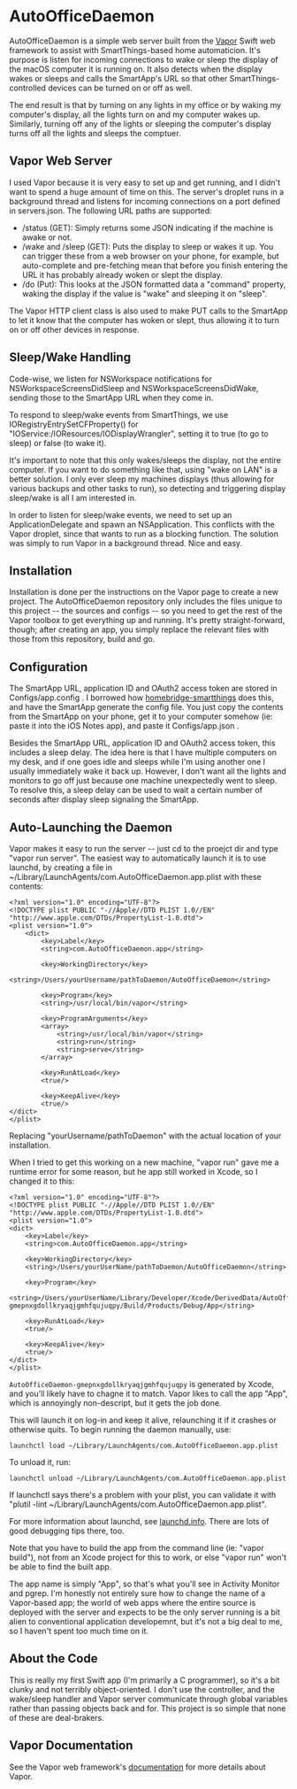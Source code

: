 # AutoOfficeDaemon
AutoOfficeDaemon is a simple web server built from the [Vapor](https://github.com/vapor/vapor) Swift web framework to assist with SmartThings-based home automaticion.  It's purpose is listen for incoming connections to wake or sleep the display of the macOS computer it is running on.  It also detects when the display wakes or sleeps and calls the SmartApp's URL so that other SmartThings-controlled devices can be turned on or off as well.

The end result is that by turning on any lights in my office or by waking my computer's display, all the lights turn on and my computer wakes up.  Similarly, turning off any of the lights or sleeping the computer's display turns off all the lights and sleeps the comptuer.

## Vapor Web Server
I used Vapor because it is very easy to set up and get running, and I didn't want to spend a huge amount of time on this.  The server's droplet runs in a background thread and listens for incoming connections on a port defined in servers.json.  The following URL paths are supported:
* /status (GET):  Simply returns some JSON indicating if the machine is awake or not.
* /wake and /sleep (GET): Puts the display to sleep or wakes it up.  You can trigger these from a web browser on your phone, for example, but auto-complete and pre-fetching mean that before you finish entering the URL it has probably already woken or slept the display.
* /do (Put):  This looks at the JSON formatted data a "command" property, waking the display if the value is "wake" and sleeping it on "sleep".

The Vapor HTTP client class is also used to make PUT calls to the SmartApp to let it know that the computer has woken or slept, thus allowing it to turn on or off other devices in response. 

## Sleep/Wake Handling
Code-wise, we listen for NSWorkspace notifications for NSWorkspaceScreensDidSleep and NSWorkspaceScreensDidWake, sending those to the SmartApp URL when they come in.

To respond to sleep/wake events from SmartThings, we use IORegistryEntrySetCFProperty() for "IOService:/IOResources/IODisplayWrangler", setting it to true (to go to sleep) or false (to wake it).

It's important to note that this only wakes/sleeps the display, not the entire computer.  If you want to do something like that, using "wake on LAN" is a better solution.  I only ever sleep my machines displays (thus allowing for various backups and other tasks to run), so detecting and triggering display sleep/wake is all I am interested in.

In order to listen for sleep/wake events, we need to set up an ApplicationDelegate and spawn an NSApplication.  This conflicts with the Vapor droplet, since that wants to run as a blocking function.  The solution was simply to run Vapor in a background thread.  Nice and easy.

## Installation
Installation is done per the instructions on the Vapor page to create a new project.  The AutoOfficeDaemon repository only includes the files unique to this project -- the sources and configs -- so you need to get the rest of the Vapor toolbox to get everything up and running.  It's pretty straight-forward, though; after creating an app, you simply replace the relevant files with those from this repository, build and go.

## Configuration
The SmartApp URL, application ID and OAuth2 access token are stored in Configs/app.config .  I borrowed how [homebridge-smartthings](https://www.npmjs.com/package/homebridge-smartthings) does this, and have the SmartApp generate the config file.  You just copy the contents from the SmartApp on your phone, get it to your computer somehow (ie: paste it into the iOS Notes app), and paste it Configs/app.json .

Besides the SmartApp URL, application ID and OAuth2 access token, this includes a sleep delay.  The idea here is that I have multiple computers on my desk, and if one goes idle and sleeps while I'm using another one I usually immediately wake it back up.  However, I don't want all the lights and monitors to go off just because one machine unexpectedly went to sleep.  To resolve this, a sleep delay can be used to wait a certain number of seconds after display sleep signaling the SmartApp.

## Auto-Launching the Daemon
Vapor makes it easy to run the server -- just cd to the proejct dir and type "vapor run server".  The easiest way to automatically launch it is to use launchd, by creating a file in ~/Library/LaunchAgents/com.AutoOfficeDaemon.app.plist with these contents:

```
<?xml version="1.0" encoding="UTF-8"?>
<!DOCTYPE plist PUBLIC "-//Apple//DTD PLIST 1.0//EN" "http://www.apple.com/DTDs/PropertyList-1.0.dtd">
<plist version="1.0">
	<dict>
		<key>Label</key>
		<string>com.AutoOfficeDaemon.app</string>

		<key>WorkingDirectory</key>
		<string>/Users/yourUsername/pathToDaemon/AutoOfficeDaemon</string>

		<key>Program</key>
		<string>/usr/local/bin/vapor</string>

		<key>ProgramArguments</key>
		<array>
			<string>/usr/local/bin/vapor</string>
			<string>run</string>
			<string>serve</string>
		</array>

		<key>RunAtLoad</key>
		<true/>

		<key>KeepAlive</key>
		<true/>
</dict>
</plist>
```

Replacing "yourUsername/pathToDaemon" with the actual location of your installation.  

When I tried to get this working on a new machine, "vapor run" gave me a runtime error for some reason, but he app still worked in Xcode, so I changed it to this:

```
<?xml version="1.0" encoding="UTF-8"?>
<!DOCTYPE plist PUBLIC "-//Apple//DTD PLIST 1.0//EN" "http://www.apple.com/DTDs/PropertyList-1.0.dtd">
<plist version="1.0">
<dict>
	<key>Label</key>
	<string>com.AutoOfficeDaemon.app</string>

	<key>WorkingDirectory</key>
	<string>/Users/yourUserName/pathToDaemon/AutoOfficeDaemon</string>

	<key>Program</key>
	<string>/Users/yourUserName/Library/Developer/Xcode/DerivedData/AutoOfficeDaemon-gmepnxgdollkryaqjgmhfqujuqpy/Build/Products/Debug/App</string>

	<key>RunAtLoad</key>
	<true/>

	<key>KeepAlive</key>
	<true/>
</dict>
</plist>
```

`AutoOfficeDaemon-gmepnxgdollkryaqjgmhfqujuqpy` is generated by Xcode, and you'll likely have to chagne it to match.  Vapor likes to call the app "App", which is annoyingly non-descript, but it gets the job done.

This will launch it on log-in and keep it alive, relaunching it if it crashes or otherwise quits.  To begin running the daemon manually, use:

    launchctl load ~/Library/LaunchAgents/com.AutoOfficeDaemon.app.plist

To unload it, run:

    launchctl unload ~/Library/LaunchAgents/com.AutoOfficeDaemon.app.plist

If launchctl says there's a problem with your plist, you can validate it with "plutil -lint ~/Library/LaunchAgents/com.AutoOfficeDaemon.app.plist".

For more information about launchd, see [launchd.info](http://www.launchd.info).  There are lots of good debugging tips there, too.

Note that you have to build the app from the command line (ie: "vapor build"), not from an Xcode project for this to work, or else "vapor run" won't be able to find the built app.

The app name is simply "App", so that's what you'll see in Activity Monitor and pgrep.  I'm honestly not entirely sure how to change the name of a Vapor-based app; the world of web apps where the entire source is deployed with the server and expects to be the only server running is a bit alien to conventional application developemnt, but it's not a big deal to me, so I haven't spent too much time on it.

## About the Code
This is really my first Swift app (I'm primarily a C programmer), so it's a bit clunky and not terribly object-oriented.  I don't use the controller, and the wake/sleep handler and Vapor server communicate through global variables rather than passing objects back and for.  This project is so simple that none of these are deal-brakers.

## Vapor Documentation
See the Vapor web framework's [documentation](http://docs.vapor.codes) for more details about Vapor.

